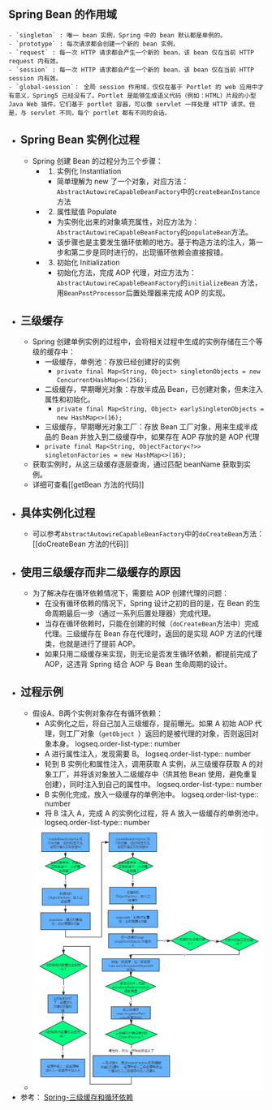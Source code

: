 ## Spring Bean 的作用域
	- `singleton` : 唯一 bean 实例，Spring 中的 bean 默认都是单例的。
	- `prototype` : 每次请求都会创建一个新的 bean 实例。
	- `request` : 每一次 HTTP 请求都会产生一个新的 bean，该 bean 仅在当前 HTTP request 内有效。
	- `session` : 每一次 HTTP 请求都会产生一个新的 bean，该 bean 仅在当前 HTTP session 内有效。
	- `global-session`： 全局 session 作用域，仅仅在基于 Portlet 的 web 应用中才有意义，Spring5 已经没有了。Portlet 是能够生成语义代码（例如：HTML）片段的小型 Java Web 插件。它们基于 portlet 容器，可以像 servlet 一样处理 HTTP 请求。但是，与 servlet 不同，每个 portlet 都有不同的会话。
- ## Spring Bean 实例化过程
	- Spring 创建 Bean 的过程分为三个步骤：
		- 1. 实例化 Instantiation
			- 简单理解为 new 了一个对象，对应方法：`AbstractAutowireCapableBeanFactory`中的`createBeanInstance` 方法
		- 2. 属性赋值 Populate
			- 为实例化出来的对象填充属性，对应方法为：`AbstractAutowireCapableBeanFactory`的`populateBean`方法。
			- 该步骤也是主要发生循环依赖的地方。基于构造方法的注入，第一步和第二步是同时进行的，出现循环依赖会直接报错。
		- 3. 初始化 Initialization
			- 初始化方法，完成 AOP 代理，对应方法为：`AbstractAutowireCapableBeanFactory`的`initializeBean` 方法，用`BeanPostProcessor`后置处理器来完成 AOP 的实现。
- ## 三级缓存
	- Spring 创建单例实例的过程中，会将相关过程中生成的实例存储在三个等级的缓存中：
		- 一级缓存，单例池：存放已经创建好的实例
			- `private final Map<String, Object> singletonObjects = new ConcurrentHashMap<>(256);`
		- 二级缓存，早期曝光对象：存放半成品 Bean，已创建对象，但未注入属性和初始化。
			- `private final Map<String, Object> earlySingletonObjects = new HashMap<>(16);`
		- 三级缓存，早期曝光对象工厂：存放 Bean 工厂对象，用来生成半成品的 Bean 并放入到二级缓存中，如果存在 AOP 存放的是 AOP 代理
		- `private final Map<String, ObjectFactory<?>> singletonFactories = new HashMap<>(16);`
	- 获取实例时，从这三级缓存逐层查询，通过匹配 beanName 获取到实例。
	- 详细可查看[[getBean 方法的代码]]
- ## 具体实例化过程
	- 可以参考`AbstractAutowireCapableBeanFactory`中的`doCreateBean`方法：[[doCreateBean 方法的代码]]
- ## 使用三级缓存而非二级缓存的原因
	- 为了解决存在循环依赖情况下，需要给 AOP 创建代理的问题：
		- 在没有循环依赖的情况下，Spring 设计之初的目的是，在 Bean 的生命周期最后一步（通过一系列后置处理器）完成代理。
		- 当存在循环依赖时，只能在创建的时候（`doCreateBean`方法中）完成代理。三级缓存在 Bean 存在代理时，返回的是实现 AOP 方法的代理类，也就是进行了提前 AOP。
		- 如果只用二级缓存来实现，则无论是否发生循环依赖，都提前完成了 AOP，这违背 Spring 结合 AOP 与 Bean 生命周期的设计。
- ## 过程示例
	- 假设A、B两个实例对象存在有循环依赖：
		- A实例化之后，将自己加入三级缓存，提前曝光。如果 A 初始 AOP 代理，则工厂对象（`getObject `）返回的是被代理的对象，否则返回对象本身。
		  logseq.order-list-type:: number
		- A 进行属性注入，发现需要 B。
		  logseq.order-list-type:: number
		- 轮到 B 实例化和属性注入，调用获取 A 实例，从三级缓存获取 A 的对象工厂，并将该对象放入二级缓存中（供其他 Bean 使用，避免重复创建），同时注入到自己的属性中。
		  logseq.order-list-type:: number
		- B 实例化完成，放入一级缓存的单例池中。
		  logseq.order-list-type:: number
		- 将 B 注入 A，完成 A 的实例化过程，将 A 放入一级缓存的单例池中。
		  logseq.order-list-type:: number
	- ![2523115753-5f3f5e49efd42.webp](../assets/2523115753-5f3f5e49efd42_1713929702429_0.webp)
- 参考： [Spring-三级缓存和循环依赖](https://segmentfault.com/a/1190000023712597)